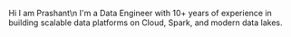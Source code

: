 Hi I am Prashant\n
I'm a Data Engineer with 10+ years of experience in building scalable data platforms on Cloud, Spark, and modern data lakes. 
